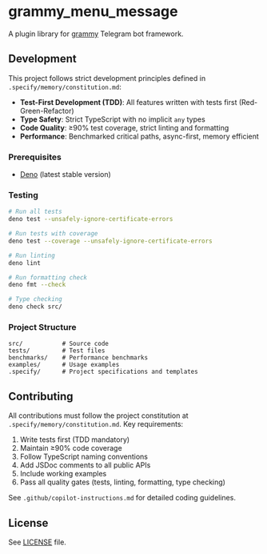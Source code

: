 # grammy_menu_message

A plugin library for [grammy](https://grammy.dev) Telegram bot framework.

## Development

This project follows strict development principles defined in `.specify/memory/constitution.md`:

- **Test-First Development (TDD)**: All features written with tests first (Red-Green-Refactor)
- **Type Safety**: Strict TypeScript with no implicit `any` types
- **Code Quality**: ≥90% test coverage, strict linting and formatting
- **Performance**: Benchmarked critical paths, async-first, memory efficient

### Prerequisites

- [Deno](https://deno.land/) (latest stable version)

### Testing

```bash
# Run all tests
deno test --unsafely-ignore-certificate-errors

# Run tests with coverage
deno test --coverage --unsafely-ignore-certificate-errors

# Run linting
deno lint

# Run formatting check
deno fmt --check

# Type checking
deno check src/
```

### Project Structure

```
src/           # Source code
tests/         # Test files
benchmarks/    # Performance benchmarks
examples/      # Usage examples
.specify/      # Project specifications and templates
```

## Contributing

All contributions must follow the project constitution at `.specify/memory/constitution.md`. Key requirements:

1. Write tests first (TDD mandatory)
2. Maintain ≥90% code coverage
3. Follow TypeScript naming conventions
4. Add JSDoc comments to all public APIs
5. Include working examples
6. Pass all quality gates (tests, linting, formatting, type checking)

See `.github/copilot-instructions.md` for detailed coding guidelines.

## License

See [LICENSE](LICENSE) file.